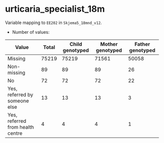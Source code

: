 # urticaria_specialist_18m
Variable mapping to `EE202` in `Skjema5_18mnd_v12`.
- Number of values:

| Value | Total | Child genotyped | Mother genotyped | Father genotyped |
| ----- | ----- | --------------- | ---------------- | ---------------- |
| Missing | 75219 | 75219 | 71561 | 50058 |
| Non-missing | 89 | 89 | 89 | 26 |
| No | 72 | 72 | 72 |22 |
| Yes, referred by someone else | 13 | 13 | 13 |3 |
| Yes, referred from health centre | 4 | 4 | 4 |1 |



